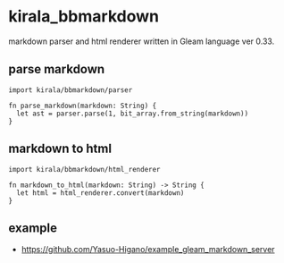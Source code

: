 # kirala_bbmarkdown

markdown parser and html renderer written in Gleam language ver 0.33.

## parse markdown
```
import kirala/bbmarkdown/parser

fn parse_markdown(markdown: String) {
  let ast = parser.parse(1, bit_array.from_string(markdown))
}
```

## markdown to html
```
import kirala/bbmarkdown/html_renderer

fn markdown_to_html(markdown: String) -> String {
  let html = html_renderer.convert(markdown)
}
```

## example
- https://github.com/Yasuo-Higano/example_gleam_markdown_server